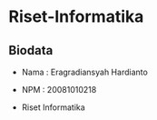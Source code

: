 # Riset-Informatika

## Biodata
- Nama   : Eragradiansyah Hardianto
- NPM    : 20081010218

- Riset Informatika 
